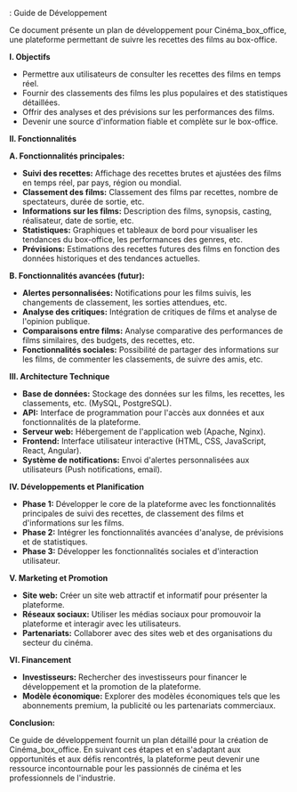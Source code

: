  : Guide de Développement

Ce document présente un plan de développement pour Cinéma_box_office, une plateforme permettant de suivre les recettes des films au box-office.

**I. Objectifs**

* Permettre aux utilisateurs de consulter les recettes des films en temps réel.
* Fournir des classements des films les plus populaires et des statistiques détaillées.
* Offrir des analyses et des prévisions sur les performances des films.
* Devenir une source d'information fiable et complète sur le box-office.

**II. Fonctionnalités**

**A. Fonctionnalités principales:**

* **Suivi des recettes:** Affichage des recettes brutes et ajustées des films en temps réel, par pays, région ou mondial.
* **Classement des films:** Classement des films par recettes, nombre de spectateurs, durée de sortie, etc.
* **Informations sur les films:** Description des films, synopsis, casting, réalisateur, date de sortie, etc.
* **Statistiques:** Graphiques et tableaux de bord pour visualiser les tendances du box-office, les performances des genres, etc.
* **Prévisions:** Estimations des recettes futures des films en fonction des données historiques et des tendances actuelles.

**B. Fonctionnalités avancées (futur):**

* **Alertes personnalisées:** Notifications pour les films suivis, les changements de classement, les sorties attendues, etc.
* **Analyse des critiques:** Intégration de critiques de films et analyse de l'opinion publique.
* **Comparaisons entre films:** Analyse comparative des performances de films similaires, des budgets, des recettes, etc.
* **Fonctionnalités sociales:** Possibilité de partager des informations sur les films, de commenter les classements, de suivre des amis, etc.

**III. Architecture Technique**

* **Base de données:** Stockage des données sur les films, les recettes, les classements, etc. (MySQL, PostgreSQL).
* **API:** Interface de programmation pour l'accès aux données et aux fonctionnalités de la plateforme.
* **Serveur web:** Hébergement de l'application web (Apache, Nginx).
* **Frontend:** Interface utilisateur interactive (HTML, CSS, JavaScript, React, Angular).
* **Système de notifications:** Envoi d'alertes personnalisées aux utilisateurs (Push notifications, email).

**IV. Développements et Planification**

* **Phase 1:** Développer le core de la plateforme avec les fonctionnalités principales de suivi des recettes, de classement des films et d'informations sur les films.
* **Phase 2:** Intégrer les fonctionnalités avancées d'analyse, de prévisions et de statistiques.
* **Phase 3:** Développer les fonctionnalités sociales et d'interaction utilisateur.

**V. Marketing et Promotion**

* **Site web:** Créer un site web attractif et informatif pour présenter la plateforme.
* **Réseaux sociaux:** Utiliser les médias sociaux pour promouvoir la plateforme et interagir avec les utilisateurs.
* **Partenariats:** Collaborer avec des sites web et des organisations du secteur du cinéma.

**VI. Financement**

* **Investisseurs:** Rechercher des investisseurs pour financer le développement et la promotion de la plateforme.
* **Modèle économique:** Explorer des modèles économiques tels que les abonnements premium, la publicité ou les partenariats commerciaux.



**Conclusion:**

Ce guide de développement fournit un plan détaillé pour la création de Cinéma_box_office. En suivant ces étapes et en s'adaptant aux opportunités et aux défis rencontrés, la plateforme peut devenir une ressource incontournable pour les passionnés de cinéma et les professionnels de l'industrie.
